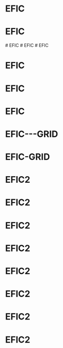 # EFIC
# EFIC
#   E F I C  
 #   E F I C  
 # EFIC
# EFIC
# EFIC
# EFIC
# EFIC---GRID
# EFIC-GRID
# EFIC2
# EFIC2
# EFIC2
# EFIC2
# EFIC2
# EFIC2
# EFIC2
# EFIC2
